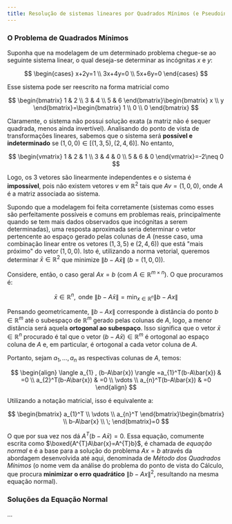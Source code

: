 ```yaml
---
title: Resolução de sistemas lineares por Quadrados Mínimos (e Pseudoinversa)
---
```


### O Problema de Quadrados Mínimos

Suponha que na modelagem de um determinado problema chegue-se ao seguinte sistema linear, o qual deseja-se determinar as incógnitas $x$ e $y$:

$$
\begin{cases}
x+2y=1 \\
3x+4y=0 \\
5x+6y=0
\end{cases}
$$

Esse sistema pode ser reescrito na forma matricial como

$$
\begin{bmatrix}
1 & 2 \\
3 & 4 \\
5 & 6
\end{bmatrix}\begin{bmatrix}
x \\
y
\end{bmatrix}=\begin{bmatrix}
1 \\
0 \\
0
\end{bmatrix}
$$

Claramente, o sistema não possui solução exata (a matriz não é sequer quadrada, menos ainda invertível). Analisando do ponto de vista de transformações lineares, sabemos que o sistema será **possível e indeterminado** se $(1,0,0)\in [(1,3,5),(2,4,6)]$. No entanto, 

$$
\begin{vmatrix}
1 & 2 & 1 \\
3 & 4 & 0 \\
5 & 6 & 0
\end{vmatrix}=-2\neq 0
$$

Logo, os 3 vetores são linearmente independentes e o sistema é **impossível**, pois não existem vetores $v$ em $\mathbb{R}^{2}$ tais que $Av=(1,0,0)$, onde $A$ é a matriz associada ao sistema.

Supondo que a modelagem foi feita corretamente (sistemas como esses são perfeitamente possíveis e comuns em problemas reais, principalmente quando se tem mais dados observados que incógnitas a serem determinadas), uma resposta aproximada seria determinar o vetor pertencente ao espaço gerado pelas colunas de $A$ (nesse caso, uma combinação linear entre os vetores $(1,3,5)$ e $(2,4,6)$) que está "mais próximo" do vetor $(1,0,0)$. Isto é, utilizando a norma vetorial, queremos determinar $\bar{x}\in \mathbb{R}^{2}$ que minimize $\lVert b - A\bar{x} \rVert$ ($b=(1,0,0)$).

Considere, então, o caso geral $Ax=b$ (com $A\in \mathbb{R}^{m\times n}$). O que procuramos é:

$$
\bar{x}\in \mathbb{R}^{n},\text{ onde }\lVert b - A\bar{x} \rVert =\min_{x \in \mathbb{R}^{n}}\lVert b - Ax \rVert 
$$

Pensando geometricamente, ${} \lVert b-Ax \rVert {}$ corresponde à distância do ponto $b\in \mathbb{R}^{m}$ até o subespaço de $\mathbb{R}^{m}$ gerado pelas colunas de $A$, logo, a menor distância será aquela **ortogonal ao subespaço**. Isso significa que o vetor $\bar{x}\in \mathbb{R}^{n}$ procurado é tal que o vetor $(b-A\bar{x})\in \mathbb{R}^{m}$ é ortogonal ao espaço coluna de $A$ e, em particular, é ortogonal a cada vetor coluna de $A$. 

Portanto, sejam $a_{1},\dots,a_{n}$ as respectivas colunas de $A$, temos:
 
$$
\begin{align}
\langle a_{1} , (b-A\bar{x}) \rangle  =a_{1}^T(b-A\bar{x}) & =0 \\
 a_{2}^T(b-A\bar{x}) & =0 \\
  \vdots \\
a_{n}^T(b-A\bar{x}) & =0  
\end{align}
$$

Utilizando a notação matricial, isso é equivalente a:

$$
\begin{bmatrix}
a_{1}^T \\
\vdots \\
a_{n}^T
\end{bmatrix}\begin{bmatrix}
 \\
b-A\bar{x} \\
\;
\end{bmatrix}=0
$$

O que por sua vez nos dá $A^{T}(b-A\bar{x})=0$. Essa equação, comumente escrita como $\boxed{A^{T}A\bar{x}=A^{T}b}$, é chamada de *equação normal* e é a base para a solução do problema $Ax=b$ através da abordagem desenvolvida até aqui, denominada de *Método dos Quadrados Mínimos* (o nome vem da análise do problema do ponto de vista do Cálculo, que procura **minimizar o erro quadrático** $\lVert b-Ax \rVert^{2}$, resultando na mesma equação normal). 

### Soluções da Equação Normal

...

